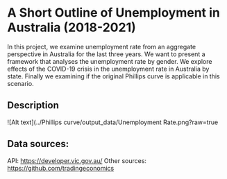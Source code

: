 # A Short Outline of Unemployment in Australia (2018-2021)

In this project, we examine unemployment rate from an aggregate perspective in Australia for the last three years. We want to present a framework that analyses the unemployment rate by gender. We explore effects of the COVID-19 crisis in the unemployment rate in Australia by state. Finally we examining if the original Phillips curve is applicable in this scenario.

## Description
![Alt text](../Phillips curve/output_data/Unemployment Rate.png?raw=true

 ## Data sources:
API: https://developer.vic.gov.au/
Other sources: https://github.com/tradingeconomics
